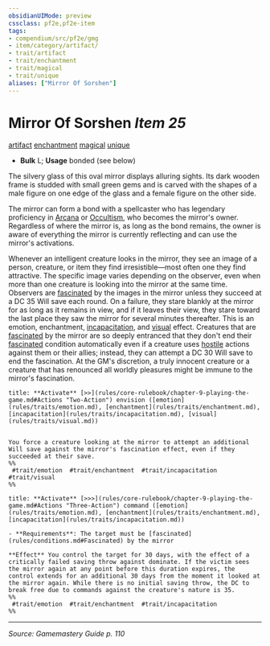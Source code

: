 ```yaml
---
obsidianUIMode: preview
cssclass: pf2e,pf2e-item
tags:
- compendium/src/pf2e/gmg
- item/category/artifact/
- trait/artifact
- trait/enchantment
- trait/magical
- trait/unique
aliases: ["Mirror Of Sorshen"]
---
```

# Mirror Of Sorshen *Item 25*  
[artifact](rules/traits/artifact-gmg.md "Artifact Item Trait")  [enchantment](rules/traits/enchantment.md "Enchantment School Trait")  [magical](rules/traits/magical.md "Magical Item Trait")  [unique](rules/traits/unique.md "Unique Rarity Trait")  

- **Bulk** L; **Usage** bonded (see below)

The silvery glass of this oval mirror displays alluring sights. Its dark wooden frame is studded with small green gems and is carved with the shapes of a male figure on one edge of the glass and a female figure on the other side.

The mirror can form a bond with a spellcaster who has legendary proficiency in [Arcana](compendium/skills.md#Arcana) or [Occultism](compendium/skills.md#Occultism), who becomes the mirror's owner. Regardless of where the mirror is, as long as the bond remains, the owner is aware of everything the mirror is currently reflecting and can use the mirror's activations.

Whenever an intelligent creature looks in the mirror, they see an image of a person, creature, or item they find irresistible—most often one they find attractive. The specific image varies depending on the observer, even when more than one creature is looking into the mirror at the same time. Observers are [fascinated](rules/conditions.md#Fascinated) by the images in the mirror unless they succeed at a DC 35 Will save each round. On a failure, they stare blankly at the mirror for as long as it remains in view, and if it leaves their view, they stare toward the last place they saw the mirror for several minutes thereafter. This is an emotion, enchantment, [incapacitation](rules/traits/incapacitation.md "Incapacitation Effect Trait"), and [visual](rules/traits/visual.md "Visual Effect Trait") effect. Creatures that are [fascinated](rules/conditions.md#Fascinated) by the mirror are so deeply entranced that they don't end their [fascinated](rules/conditions.md#Fascinated) condition automatically even if a creature uses [hostile](rules/conditions.md#Hostile) actions against them or their allies; instead, they can attempt a DC 30 Will save to end the fascination. At the GM's discretion, a truly innocent creature or a creature that has renounced all worldly pleasures might be immune to the mirror's fascination.

```ad-embed-ability
title: **Activate** [>>](rules/core-rulebook/chapter-9-playing-the-game.md#Actions "Two-Action") envision ([emotion](rules/traits/emotion.md), [enchantment](rules/traits/enchantment.md), [incapacitation](rules/traits/incapacitation.md), [visual](rules/traits/visual.md))


You force a creature looking at the mirror to attempt an additional Will save against the mirror's fascination effect, even if they succeeded at their save.  
%%
 #trait/emotion  #trait/enchantment  #trait/incapacitation  #trait/visual 
%%
```

```ad-embed-ability
title: **Activate** [>>>](rules/core-rulebook/chapter-9-playing-the-game.md#Actions "Three-Action") command ([emotion](rules/traits/emotion.md), [enchantment](rules/traits/enchantment.md), [incapacitation](rules/traits/incapacitation.md))

- **Requirements**: The target must be [fascinated](rules/conditions.md#Fascinated) by the mirror

**Effect** You control the target for 30 days, with the effect of a critically failed saving throw against dominate. If the victim sees the mirror again at any point before this duration expires, the control extends for an additional 30 days from the moment it looked at the mirror again. While there is no initial saving throw, the DC to break free due to commands against the creature's nature is 35.  
%%
 #trait/emotion  #trait/enchantment  #trait/incapacitation 
%%
```


---
*Source: Gamemastery Guide p. 110*
